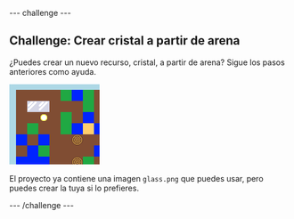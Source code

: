 \--- challenge \---

## Challenge: Crear cristal a partir de arena

¿Puedes crear un nuevo recurso, cristal, a partir de arena? Sigue los pasos anteriores como ayuda.

![screenshot](images/craft-glass.png)

El proyecto ya contiene una imagen `glass.png` que puedes usar, pero puedes crear la tuya si lo prefieres.

\--- /challenge \---